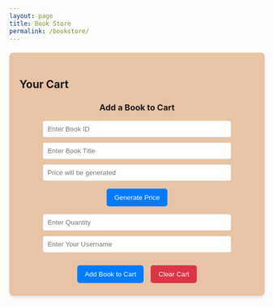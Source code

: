 ```yaml
---
layout: page
title: Book Store
permalink: /bookstore/
---
```


<style> 
  .cart-container {
    max-width: 600px;
    margin: 20px auto;
    padding: 20px;
    background-color: #E8C4A4;
    border-radius: 8px;
    box-shadow: 0 4px 6px rgba(0, 0, 0, 0.1);
  }
  .cart-item {
    display: flex;
    justify-content: space-between;
    align-items: center;
    padding: 10px;
    background-color: #A57F5A;
    border: 1px solid #ddd;
    border-radius: 4px;
    margin-bottom: 10px;
  }
  .cart-buttons, .cart-inputs {
    text-align: center;
    margin-top: 20px;
  }
  .btn {
    background-color: #007bff;
    color: #fff;
    padding: 10px 15px;
    border: none;
    border-radius: 5px;
    cursor: pointer;
    margin: 5px;
  }
  .btn.clear {
    background-color: #dc3545;
  }
  .input-field {
    display: block;
    margin: 10px auto;
    width: 80%;
    padding: 8px;
    border: 1px solid #ddd;
    border-radius: 4px;
  }
</style>

<div class="cart-container">
  <h2>Your Cart</h2>
  <div id="cartItems">
    <!-- Cart items will be dynamically added here -->
  </div>

  <div class="cart-inputs">
    <h3>Add a Book to Cart</h3>
    <input type="number" id="bookId" class="input-field" placeholder="Enter Book ID" />
    <input type="text" id="bookTitle" class="input-field" placeholder="Enter Book Title" />
    <div>
      <input
        type="text"
        id="bookPrice"
        class="input-field"
        placeholder="Price will be generated"
        readonly
      />
      <button class="btn" onclick="generatePrice()">Generate Price</button>
    </div>
    <input type="number" id="bookQuantity" class="input-field" placeholder="Enter Quantity" />
    <input type="text" id="username" class="input-field" placeholder="Enter Your Username" />
  </div>

  <div class="cart-buttons">
    <button class="btn" onclick="addToCart()">Add Book to Cart</button>
    <button class="btn clear" onclick="clearCart()">Clear Cart</button>
  </div>
</div>

<script>
  const pythonURI = 'http://127.0.0.1:8504/api'; // Replace with your actual API URL

  // Fetch and display cart items
  function fetchCartItems() {
    fetch(`${pythonURI}/cart`)
      .then(response => response.json())
      .then(data => {
        const cartItemsContainer = document.getElementById('cartItems');
        cartItemsContainer.innerHTML = ''; // Clear current items

        if (data.items && data.items.length > 0) {
          data.items.forEach(item => {
            const cartItemDiv = document.createElement('div');
            cartItemDiv.classList.add('cart-item');
            cartItemDiv.innerHTML = `
              <span>${item.title} (by ${item.author || 'Unknown'})</span>
              <span>Price: $${item.price} | Quantity: ${item.quantity}</span>
            `;
            cartItemsContainer.appendChild(cartItemDiv);
          });
        } else {
          cartItemsContainer.innerHTML = '<p>Your cart is empty.</p>';
        }
      })
      .catch(error => {
        console.error('Error fetching cart items:', error);
      });
  }

  // Generate a random price between 1 and 15
  function generatePrice() {
    const randomPrice = (Math.random() * 14 + 1).toFixed(2); // Generate price between 1 and 15
    document.getElementById('bookPrice').value = randomPrice;
  }

  // Add a book to the cart
  function addToCart() {
    const bookId = document.getElementById('bookId').value.trim();
    const bookTitle = document.getElementById('bookTitle').value.trim();
    const bookPrice = document.getElementById('bookPrice').value.trim();
    const bookQuantity = document.getElementById('bookQuantity').value.trim();
    const username = document.getElementById('username').value.trim();

    if (bookId && bookTitle && bookPrice && bookQuantity && username) {
      const data = {
        id: parseInt(bookId),
        title: bookTitle,
        price: parseFloat(bookPrice),
        quantity: parseInt(bookQuantity),
        _name: username // Match the backend key
      };

      fetch(`${pythonURI}/cart`, {
        method: 'POST',
        headers: { 'Content-Type': 'application/json' },
        body: JSON.stringify(data)
      })
        .then(response => response.json())
        .then(data => {
          alert(data.message || 'Book added to cart!');
          fetchCartItems(); // Refresh cart items
        })
        .catch(error => {
          console.error('Error adding book to cart:', error);
        });
    } else {
      alert('Please fill out all fields before adding the book to the cart.');
    }
  }

  // Clear the cart
  function clearCart() {
    fetch(`${pythonURI}/cart`, {
      method: 'DELETE',
      headers: { 'Content-Type': 'application/json' },
      body: JSON.stringify({ username: document.getElementById('username').value.trim() }) // User-specific clearing
    })
      .then(response => response.json())
      .then(data => {
        alert(data.message || 'Cart cleared successfully!');
        fetchCartItems(); // Refresh cart items
      })
      .catch(error => {
        console.error('Error clearing cart:', error);
      });
  }

  // Fetch cart items on page load
  fetchCartItems();
</script>
